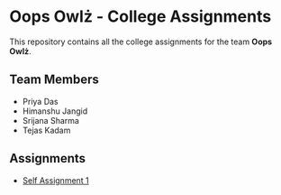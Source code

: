 # Oops Owlż - College Assignments

This repository contains all the college assignments for the team **Oops Owlż**.

## Team Members

- Priya Das
- Himanshu Jangid
- Srijana Sharma
- Tejas Kadam

## Assignments

- [Self Assignment 1](./self_assignment_1__group_2_team_oops_owlz/README.md)
